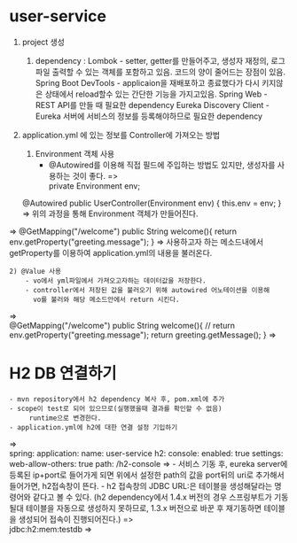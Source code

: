 # user-service 

1. project 생성

	1) dependency
		: Lombok - setter, getter를 만들어주고, 생성자 재정의, 로그 파일 출력할 수 있는 객체를 포함하고 있음. 코드의 양이 줄어드는 장점이 있음.
		  Spring Boot DevTools - applicaion을 재배포하고 종료했다가 다시 키지않은 상태에서 reload할수 있는 간단한 기능을 가지고있음.
		  Spring Web - REST API를 만들 때 필요한 dependency
		  Eureka Discovery Client - Eureka 서버에 서비스의 정보를 등록해야하므로 필요한 dependency

2. application.yml 에 있는 정보를 Controller에 가져오는 방법

	1) Environment 객체 사용
		- @Autowired를 이용해 직접 필드에 주입하는 방법도 있지만,
		  생성자를 사용하는 것이 좋다.
=>		  
private Environment env;

    @Autowired
    public UserController(Environment env) {
        this.env = env;
    }
=>
	위의 과정을 통해 Environment 객체가 만들어진다.

=>
 @GetMapping("/welcome")
    public String welcome(){
        return env.getProperty("greeting.message");
    }
=>
	사용하고자 하는 메소드내에서 getProperty를 이용하여 application.yml의 내용을 불러온다.
	
	2) @Value 사용
		- vo에서 yml파일에서 가져오고자하는 데이터값을 저장한다.
		- controller에서 저장된 값을 불러오기 위해 autowired 어노테이션을 이용해
		  vo를 불러와 해당 메소드안에서 return 시킨다.  
=>		  
   @GetMapping("/welcome")
    public String welcome(){
//        return env.getProperty("greeting.message");
        return greeting.getMessage();
    }
=>
# H2 DB 연결하기
	- mvn repository에서 h2 dependency 복사 후, pom.xml에 추가
	- scope이 test로 되어 있으므로(실행했을때 결과를 확인할 수 없음)
	 	 runtime으로 변경한다.
	- application.yml에 h2에 대한 연결 설정 기입하기
=>	
spring:
  application:
    name: user-service
  h2:
    console:
      enabled: true
      settings:
        web-allow-others: true
      path: /h2-console
=>
	- 서비스 기동 후, eureka server에 등록된 ip+port로 들어가게 되면
	  위에서 설정한 path의 값을 port뒤의 uri로 추가해서 들어가면, h2접속창이 뜬다.
	- h2 접속창의 JDBC URL:은 테이블을 생성해달라는 명령어와 같다고 볼 수 있다.
	  (h2 dependency에서 1.4.x 버전의 경우 스프링부트가 기동될대 테이블을 자동으로
 	   생성하지 못하므로, 1.3.x 버전으로 바꾼 후 재기동하면 테이블을 생성되어 접속이
               진행되어진다.)
=>	       
 jdbc:h2:mem:testdb
=>



